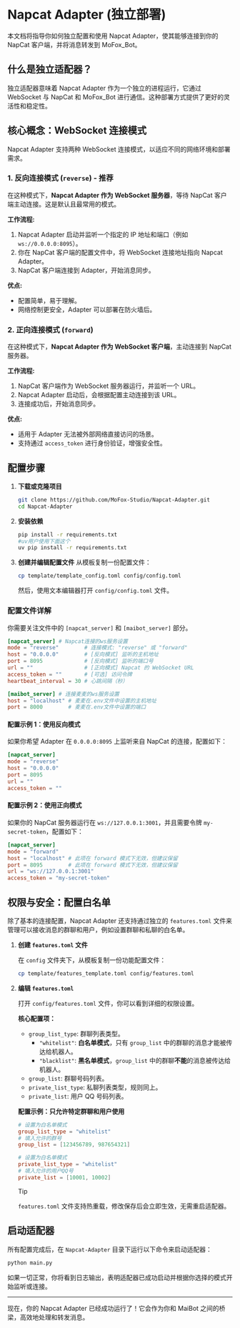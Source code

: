 # Napcat Adapter (独立部署)

本文档将指导你如何独立配置和使用 Napcat Adapter，使其能够连接到你的 NapCat 客户端，并将消息转发到 MoFox_Bot。

## 什么是独立适配器？

独立适配器意味着 Napcat Adapter 作为一个独立的进程运行，它通过 WebSocket 与 NapCat 和 MoFox_Bot 进行通信。这种部署方式提供了更好的灵活性和稳定性。

## 核心概念：WebSocket 连接模式

Napcat Adapter 支持两种 WebSocket 连接模式，以适应不同的网络环境和部署需求。

### 1. 反向连接模式 (`reverse`) - 推荐

在这种模式下，**Napcat Adapter 作为 WebSocket 服务器**，等待 NapCat 客户端主动连接。这是默认且最常用的模式。

**工作流程:**
1.  Napcat Adapter 启动并监听一个指定的 IP 地址和端口（例如 `ws://0.0.0.0:8095`）。
2.  你在 NapCat 客户端的配置文件中，将 WebSocket 连接地址指向 Napcat Adapter。
3.  NapCat 客户端连接到 Adapter，开始消息同步。

**优点:**
-   配置简单，易于理解。
-   网络控制更安全，Adapter 可以部署在防火墙后。

### 2. 正向连接模式 (`forward`)

在这种模式下，**Napcat Adapter 作为 WebSocket 客户端**，主动连接到 NapCat 服务器。

**工作流程:**
1.  NapCat 客户端作为 WebSocket 服务器运行，并监听一个 URL。
2.  Napcat Adapter 启动后，会根据配置主动连接到该 URL。
3.  连接成功后，开始消息同步。

**优点:**
-   适用于 Adapter 无法被外部网络直接访问的场景。
-   支持通过 `access_token` 进行身份验证，增强安全性。

## 配置步骤

1.  **下载或克隆项目**
    ```bash
    git clone https://github.com/MoFox-Studio/Napcat-Adapter.git
    cd Napcat-Adapter
    ```

2.  **安装依赖**
    ```bash
    pip install -r requirements.txt
    #uv用户使用下面这个
    uv pip install -r requirements.txt
    ```

3.  **创建并编辑配置文件**
    从模板复制一份配置文件：
    ```bash
    cp template/template_config.toml config/config.toml
    ```
    然后，使用文本编辑器打开 `config/config.toml` 文件。

### 配置文件详解

你需要关注文件中的 `[napcat_server]` 和 `[maibot_server]` 部分。

```toml
[napcat_server] # Napcat连接的ws服务设置
mode = "reverse"        # 连接模式: "reverse" 或 "forward"
host = "0.0.0.0"        # [反向模式] 监听的主机地址
port = 8095             # [反向模式] 监听的端口号
url = ""                # [正向模式] Napcat 的 WebSocket URL
access_token = ""       # [可选] 访问令牌
heartbeat_interval = 30 # 心跳间隔（秒）

[maibot_server] # 连接麦麦的ws服务设置
host = "localhost" # 麦麦在.env文件中设置的主机地址
port = 8000        # 麦麦在.env文件中设置的端口
```

#### **配置示例 1：使用反向模式**

如果你希望 Adapter 在 `0.0.0.0:8095` 上监听来自 NapCat 的连接，配置如下：

```toml
[napcat_server]
mode = "reverse"
host = "0.0.0.0"
port = 8095
url = ""
access_token = ""
```

#### **配置示例 2：使用正向模式**

如果你的 NapCat 服务器运行在 `ws://127.0.0.1:3001`，并且需要令牌 `my-secret-token`，配置如下：

```toml
[napcat_server]
mode = "forward"
host = "localhost" # 此项在 forward 模式下无效，但建议保留
port = 8095        # 此项在 forward 模式下无效，但建议保留
url = "ws://127.0.0.1:3001"
access_token = "my-secret-token"
```

## 权限与安全：配置白名单

除了基本的连接配置，Napcat Adapter 还支持通过独立的 `features.toml` 文件来管理可以接收消息的群聊和用户，例如设置群聊和私聊的白名单。

1.  **创建 `features.toml` 文件**

    在 `config` 文件夹下，从模板复制一份功能配置文件：
    ```bash
    cp template/features_template.toml config/features.toml
    ```

2.  **编辑 `features.toml`**

    打开 `config/features.toml` 文件，你可以看到详细的权限设置。

    **核心配置项：**
    - `group_list_type`: 群聊列表类型。
        - `"whitelist"`: **白名单模式**，只有 `group_list` 中的群聊的消息才能被传达给机器人。
        - `"blacklist"`: **黑名单模式**，`group_list` 中的群聊**不能**的消息被传达给机器人。
    - `group_list`: 群聊号码列表。
    - `private_list_type`: 私聊列表类型，规则同上。
    - `private_list`: 用户 QQ 号码列表。

    **配置示例：只允许特定群聊和用户使用**
    ```toml
    # 设置为白名单模式
    group_list_type = "whitelist"
    # 填入允许的群号
    group_list = [123456789, 987654321]

    # 设置为白名单模式
    private_list_type = "whitelist"
    # 填入允许的用户QQ号
    private_list = [10001, 10002]
    ```
    > [!TIP]
    > `features.toml` 文件支持热重载，修改保存后会立即生效，无需重启适配器。

## 启动适配器

所有配置完成后，在 `Napcat-Adapter` 目录下运行以下命令来启动适配器：

```bash
python main.py
```

如果一切正常，你将看到日志输出，表明适配器已成功启动并根据你选择的模式开始监听或连接。

---

现在，你的 Napcat Adapter 已经成功运行了！它会作为你和 MaiBot 之间的桥梁，高效地处理和转发消息。